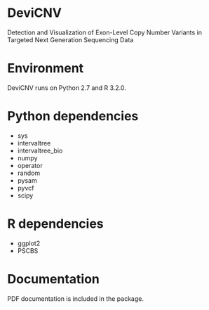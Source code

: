 # DeviCNV
Detection and Visualization of Exon-Level Copy Number Variants in Targeted Next Generation Sequencing Data

# Environment 
DeviCNV runs on Python 2.7 and R 3.2.0.

# Python dependencies
- sys
- intervaltree
- intervaltree_bio
- numpy
- operator
- random
- pysam
- pyvcf
- scipy

# R dependencies
- ggplot2
- PSCBS

# Documentation
 PDF documentation is included in the package.
 
